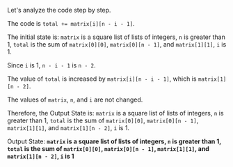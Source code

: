 Let's analyze the code step by step.

The code is `total += matrix[i][n - i - 1]`. 

The initial state is: `matrix` is a square list of lists of integers, `n` is greater than 1, `total` is the sum of `matrix[0][0]`, `matrix[0][n - 1]`, and `matrix[1][1]`, `i` is 1.

Since `i` is 1, `n - i - 1` is `n - 2`. 

The value of `total` is increased by `matrix[i][n - i - 1]`, which is `matrix[1][n - 2]`.

The values of `matrix`, `n`, and `i` are not changed.

Therefore, the Output State is: `matrix` is a square list of lists of integers, `n` is greater than 1, `total` is the sum of `matrix[0][0]`, `matrix[0][n - 1]`, `matrix[1][1]`, and `matrix[1][n - 2]`, `i` is 1.

Output State: **`matrix` is a square list of lists of integers, `n` is greater than 1, `total` is the sum of `matrix[0][0]`, `matrix[0][n - 1]`, `matrix[1][1]`, and `matrix[1][n - 2]`, `i` is 1**